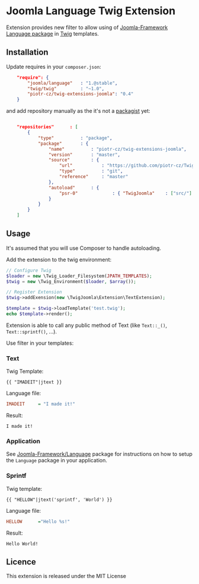 Joomla Language Twig Extension
==============================

Extension provides new filter to allow using of [Joomla-Framework][2] [Language package][3] in [Twig][1] templates.


## Installation

Update requires in your `composer.json`:

```JSON
	"require": {
		"joomla/language"	: "1.@stable",
		"twig/twig"			: "~1.0",
		"piotr-cz/twig-extensions-joomla": "0.4"
	}
```

and add repository manually as the it's not a [packagist](https://packagist.org) yet:
```JSON

	"repositories"		: [
		{
			"type"			: "package",
			"package"		: {
				"name"			: "piotr-cz/twig-extensions-joomla",
				"version"		: "master",
				"source"		: {
					"url"			: "https://github.com/piotr-cz/Twig-extensions-Joomla.git",
					"type"			: "git",
					"reference"		: "master"
				},
				"autoload"		: {
					"psr-0"				: { "TwigJoomla"	: ["src/"] }
				}
			}
		}
	]
```


## Usage

It's assumed that you will use Composer to handle autoloading.

Add the extension to the twig environment:

```PHP
// Configure Twig
$loader = new \Twig_Loader_Filesystem(JPATH_TEMPLATES);
$twig = new \Twig_Environment($loader, $array());

// Register Extension
$twig->addExension(new \TwigJoomla\Extension\TextExtension);

$template = $twig->loadTemplate('test.twig');
echo $template->render();
```


Extension is able to call any public method of Text (like `Text::_()`, `Text::sprintf()`, ...).

Use filter in your templates:


### Text

Twig Template:
```TWIG
{{ "IMADEIT"|jtext }}
```

Language file:
```INI
IMADEIT 	= "I made it!"
```

Result:
```
I made it!
```


### Application

See [Joomla-Framework/Language](https://github.com/joomla-framework/language) package for instructions on how to setup the `Language` package in your application.

### Sprintf

Twig template:
```TWIG
{{ "HELLOW"|jtext('sprintf', 'World') }}
```

Language file:
```INI
HELLOW		="Hello %s!"
```

Result:
```
Hello World!
```


## Licence
This extension is released under the MIT License


[1]: http://twig.sensiolabs.org
[2]: http://framework.joomla.org
[3]: https://github.com/joomla/joomla-framework/tree/staging/src/Joomla/Language
